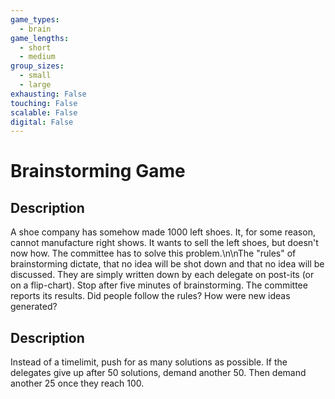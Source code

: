 ```yaml
---
game_types:
  - brain
game_lengths:
  - short
  - medium
group_sizes:
  - small
  - large
exhausting: False
touching: False
scalable: False
digital: False
---
```

# Brainstorming Game

## Description
A shoe company has somehow made 1000 left shoes. It, for some reason, cannot manufacture right shows. It wants to sell the left shoes, but doesn't now how. The committee has to solve this problem.\n\nThe \"rules\" of brainstorming dictate, that no idea will be shot down and that no idea will be discussed. They are simply written down by each delegate on post-its (or on a flip-chart). Stop after five minutes of brainstorming. The committee reports its results. Did people follow the rules? How were new ideas generated?

## Description
Instead of a timelimit, push for as many solutions as possible. If the delegates give up after 50 solutions, demand another 50. Then demand another 25 once they reach 100.
